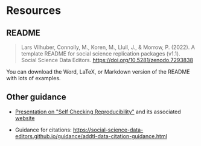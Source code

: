 # Resources


## README

> Lars Vilhuber, Connolly, M., Koren, M., Llull, J., & Morrow, P. (2022). A template README for social science replication packages (v1.1). Social Science Data Editors. https://doi.org/10.5281/zenodo.7293838 

You can download the Word, LaTeX, or Markdown version of the README with lots of examples.

## Other guidance

- [Presentation on "Self Checking Reproducibility"](https://larsvilhuber.github.io/self-checking-reproducibility/presentation/) and its associated [website](https://larsvilhuber.github.io/self-checking-reproducibility/)

- Guidance for citations: <https://social-science-data-editors.github.io/guidance/addtl-data-citation-guidance.html>
